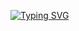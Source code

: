 [![Typing SVG](https://readme-typing-svg.demolab.com?font=Fira+Code&weight=500&size=31&pause=1000&color=F1FDE6&width=435&lines=Welcome+Visitor)](https://git.io/typing-svg)
<!---
mahmoudessam16/mahmoudessam16 is a ✨ special ✨ repository because its `README.md` (this file) appears on your GitHub profile.
You can click the Preview link to take a look at your changes.
--->
